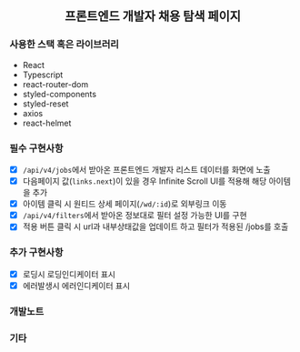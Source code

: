 <div align="center">

## 프론트엔드 개발자 채용 탐색 페이지

</div>

### 사용한 스택 혹은 라이브러리

- React
- Typescript
- react-router-dom
- styled-components
- styled-reset
- axios
- react-helmet

### 필수 구현사항

- [x] `/api/v4/jobs`에서 받아온 프론트엔드 개발자 리스트 데이터를 화면에 노출
- [x] 다음페이지 값(`links.next`)이 있을 경우 Infinite Scroll UI를 적용해 해당 아이템을 추가
- [x] 아이템 클릭 시 원티드 상세 페이지(`/wd/:id`)로 외부링크 이동
- [x] `/api/v4/filters`에서 받아온 정보대로 필터 설정 가능한 UI를 구현
- [x] 적용 버튼 클릭 시 url과 내부상태값을 업데이트 하고 필터가 적용된 /jobs를 호출

### 추가 구현사항

- [x] 로딩시 로딩인디케이터 표시
- [x] 에러발생시 에러인디케이터 표시

### 개발노트

### 기타

